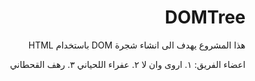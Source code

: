 <div dir="rtl" align= right>
 
# DOMTree

 هذا المشروع يهدف الى انشاء شجرة DOM باستخدام HTML
 
 اعضاء الفريق:
 ١. اروى وان لا
٢. عفراء اللحياني
٣. رهف القحطاني
